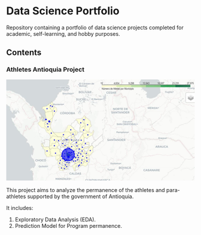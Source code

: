 # Data Science Portfolio
Repository containing a portfolio of data science projects completed for academic, self-learning, and hobby purposes.

## Contents

### Athletes Antioquia Project

![Athletes per Municipality map](https://github.com/nicolaszuleta95/Portfolio/blob/main/atletas_antioquia/data/processed/Captura_mapa.JPG)

This project aims to analyze the permanence of the athletes and para-athletes supported by the government of Antioquia.

It includes:

1. Exploratory Data Analysis (EDA).
2. Prediction Model for Program permanence.